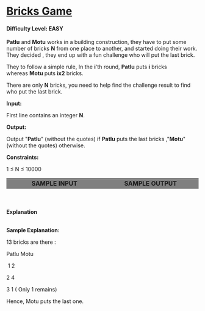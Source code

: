 <!DOCTYPE html>
<html>
<body>


<h1 style="color:Tomato;"><a href="https://www.hackerearth.com/practice/basic-programming/input-output/basics-of-input-output/practice-problems/algorithm/bricks-game-5140869d/">Bricks Game</a></h1>

<h4><b> Difficulty Level: EASY </b></h4>

<div class="starwars-lab">
<p><strong>Patlu</strong>&nbsp;and&nbsp;<strong>Motu</strong>&nbsp;works in a building construction, they have to put some number of bricks&nbsp;<strong>N</strong>&nbsp;from one place to another, and started doing their work. They decided , they end up with a fun challenge who will put the last brick.</p>
<p>They to follow a simple rule, In the&nbsp;<strong>i</strong>'th round,&nbsp;<strong>Patlu</strong>&nbsp;puts&nbsp;<strong>i</strong>&nbsp;bricks whereas&nbsp;<strong>Motu</strong>&nbsp;puts&nbsp;<strong>ix2</strong>&nbsp;bricks.</p>
<p>There are only&nbsp;<strong>N</strong>&nbsp;bricks, you need to help find the challenge result to find who put the last brick.</p>
<p><strong>Input:</strong></p>
<p>First line contains an integer&nbsp;<strong>N</strong>.</p>
<p><strong>Output:</strong></p>
<p>Output "<strong>Patlu</strong>" (without the quotes) if&nbsp;<strong>Patlu</strong>&nbsp;puts the last bricks ,"<strong>Motu</strong>"(without the quotes) otherwise.</p>
<p><strong>Constraints:</strong></p>
<p>1 &le; N &le; 10000</p>
<table style="height: 29px;" width="584">
<tbody>
<tr>
<td style="background-color: grey; text-align: center;"><strong>SAMPLE INPUT</strong></td>
<td style="background-color: grey; text-align: center;"><strong>SAMPLE OUTPUT</strong></td>
</tr>
<tr>
<td style="width: 284px;">13</td>
<td style="width: 284px;">Motu</td>
</tr>
</tbody>
</table>
</div>
<div class="less-margin-2 input-output-container">
<div class="input-output right-border">
<div class="form-label">
<div class="weight-600 less-margin-right light float-left small">&nbsp;</div>
<div class="weight-600 less-margin-right light float-left small">&nbsp;</div>
<div class="input-output-opt float-right"><strong>Explanation</strong></div>
<div class="input-output-opt float-right">&nbsp;</div>
</div>
</div>
</div>
<div class="standard-margin">
<div class="less-margin">
<p><strong>Sample Explanation:</strong></p>
<p>13 bricks are there :</p>
<p>Patlu Motu</p>
<p>&nbsp;1 2</p>
<p>2 4</p>
<p>3 1 ( Only 1 remains)</p>
<p>Hence, Motu puts the last one.</p>
</div>
</div>


</body>
</html>




